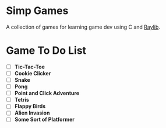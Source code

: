 # Simp Games

A collection of games for learning game dev using C and [Raylib](https://www.raylib.com/).


# Game To Do List

- [ ] **Tic-Tac-Toe** 
- [ ] **Cookie Clicker**
- [ ] **Snake** 
- [ ] **Pong** 
- [ ] **Point and Click Adventure** 
- [ ] **Tetris** 
- [ ] **Flappy Birds** 
- [ ] **Alien Invasion** 
- [ ] **Some Sort of Platformer** 
